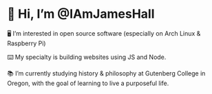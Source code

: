 # 👋 Hi, I’m @IAmJamesHall
:desktop_computer: I’m interested in open source software (especially on Arch Linux & Raspberry Pi)

:keyboard: My specialty is building websites using JS and Node.

:books: I’m currently studying history & philosophy at Gutenberg College in Oregon, with the goal of learning to live a purposeful life.


<!---
IAmJamesHall/IAmJamesHall is a ✨ special ✨ repository because its `README.md` (this file) appears on your GitHub profile.
You can click the Preview link to take a look at your changes.
--->
